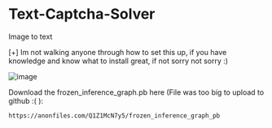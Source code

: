 # Text-Captcha-Solver
Image to text

[+] Im not walking anyone through how to set this up, if you have knowledge and know what to install great, if not sorry not sorry :)

![image](https://user-images.githubusercontent.com/98126132/208988308-28f4522a-115b-4798-8900-c66ac20d6b44.png)

Download the frozen_inference_graph.pb here (File was too big to upload to github :( ):

```https://anonfiles.com/Q1Z1McN7y5/frozen_inference_graph_pb```
